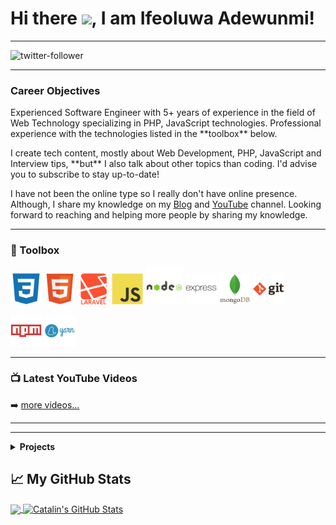 # Hi there <img src="https://raw.githubusercontent.com/MartinHeinz/MartinHeinz/master/wave.gif" width="30px">, I am Ifeoluwa Adewunmi!

---

![twitter-follower](https://img.shields.io/twitter/follow/ife_adewunmi?style=social) 
<!-- ![img](https://img.shields.io/youtube/channel/subscribers/UCl1IRCSmm74qhcFNPTHcbMg?label=YouTube%20Subscribers&style=social) ![img](https://img.shields.io/youtube/channel/views/UCl1IRCSmm74qhcFNPTHcbMg?label=Total%20views%20on%20my%20YouTube%20Channel&style=social) -->

---

### Career Objectives

<p>
Experienced Software Engineer with 5+ years of experience in the field of Web Technology specializing in PHP, JavaScript technologies. Professional experience with the technologies listed in the **toolbox** below.
</p>
<p>
I create tech content, mostly about Web Development, PHP, JavaScript and Interview tips, **but** I also talk about other topics than coding. I'd advise you to subscribe to stay up-to-date!
</p>

I have not been the online type so I really don't have online presence. Although, I share my knowledge on my [Blog](https://ia-phpportfolio.000webhostapp.com/#blog) and [YouTube](https://youtube.com/channel/UCfSlEojNHuqWuQ4bPsB4Xig) channel. Looking forward to reaching and helping more people by sharing my knowledge.
</p>

---
### 🧰 Toolbox

<!-- <img src="https://cdn.worldvectorlogo.com/logos/bootstrap-plain-wordmark.svg" alt="BoostrapCSS" width="50" height="50"/>  -->
<img src="https://github.com/devicons/devicon/blob/master/icons/css3/css3-plain.svg" alt="CSS" width="50" height="50"/> <img src="https://github.com/devicons/devicon/blob/master/icons/html5/html5-original.svg" alt="HTML" width="50" height="50"/> <img src="https://github.com/devicons/devicon/blob/master/icons/laravel/laravel-plain-wordmark.svg" alt="Laravel" width="50" height="50"/> <img src="https://github.com/devicons/devicon/blob/master/icons/javascript/javascript-original.svg" alt="JavaScript" width="50" height="50"/>
<img src="https://github.com/devicons/devicon/blob/master/icons/nodejs/nodejs-original-wordmark.svg" alt="NodeJS" width="60" height="60"/>
<img src="https://github.com/devicons/devicon/blob/master/icons/express/express-original-wordmark.svg" alt="ExpressJS" width="50" height="50"/>
<img src="https://github.com/devicons/devicon/blob/master/icons/mongodb/mongodb-original-wordmark.svg" alt="MongoDB" width="50" height="50"/>
<img src="https://github.com/devicons/devicon/blob/master/icons/git/git-original-wordmark.svg" alt="Git" width="50" height="50"/>
<!-- <img src="https://github.com/devicons/devicon/blob/master/icons/amazonwebservices/amazonwebservices-original-wordmark.svg" alt="AWS" width="50" height="50"/> -->
<img src="https://github.com/devicons/devicon/blob/master/icons/npm/npm-original-wordmark.svg" alt="npm" width="50" height="50"/> <img src="https://github.com/devicons/devicon/blob/master/icons/yarn/yarn-original-wordmark.svg" alt="yarn" width="50" height="50"/> 

---

### 📺 Latest YouTube Videos

<!-- YOUTUBE-VIDEOS-LIST:START -->

<!-- YOUTUBE-VIDEOS-LIST:END -->

➡️ [more videos...](https://youtube.com/channel/UCfSlEojNHuqWuQ4bPsB4Xig)

---

<!-- ### 📕 Latest Blog Posts -->

<!-- BLOG-POST-LIST:START -->
<!-- - [How To Solve Laravel 8 API Response that is returning welcome page instead of JSON](https://ia-phpportfolio.000webhostapp.com/post/1-how-to-solve-laravel-8-api-response-that-is-returning-welcome-page-instead-of-json) -->
<!-- - [My 9 Must-Have Browser Extensions For Increased Developer Productivity](https://catalins.tech/my-9-must-have-browser-extensions-for-increased-developer-productivity)
- [20 Best Places To Learn Programming For Free](https://catalins.tech/20-best-places-to-learn-programming-for-free) -->
<!-- - [Getting Started With Open-Source: How To Contribute](https://catalins.tech/getting-started-with-open-source-how-to-contribute) -->
<!-- - [5 Tips You Want To See If You Work Remotely](https://catalins.tech/5-tips-you-want-to-see-if-you-work-remotely) -->
<!-- BLOG-POST-LIST:END -->

<!-- ➡️ [more blog posts...](https://ia-phpportfolio.000webhostapp.com/#blog) -->

---

<details>
    <summary>
        <strong>Projects</strong>
    </summary>
    <hr>

✔️ <a href="https://www.kingswealths.com" target="_blank" rel="noopener">Kingswealths</a>

✔️ <a href="https://www.dudgital.com" target="_blank" rel="noopener">Dudgital</a>

✔️ <a href="https://www.frmsng.com" target="_blank" rel="noopener">Frmsng</a>

✔️ <a href="https://www.xkgintegratedservices.com.ng" target="_blank" rel="noopener">Xkg integrated services</a>

</details>

## &#x1f4c8; My GitHub Stats

<a href="https://github.com/ife-adewunmi/ife-adewunmi">
  <img align="center" src="https://github-readme-stats.vercel.app/api/top-langs/?username=ife-adewunmi&hide=java,html&title_color=ffffff&text_color=c9cacc&icon_color=2bbc8a&bg_color=1d1f21" />
</a>
<a href="https://github.com/ife-adewunmi/ife-adewunmi">
  <img align="center" src="https://github-readme-stats.vercel.app/api?username=ife-adewunmi&show_icons=true&line_height=27&count_private=true&title_color=ffffff&text_color=c9cacc&icon_color=2bbc8a&bg_color=1d1f21" alt="Catalin's GitHub Stats" />
</a>
